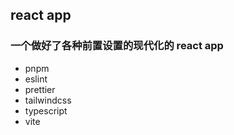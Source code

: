 ## react app

### 一个做好了各种前置设置的现代化的 react app
- pnpm
- eslint
- prettier
- tailwindcss
- typescript
- vite
